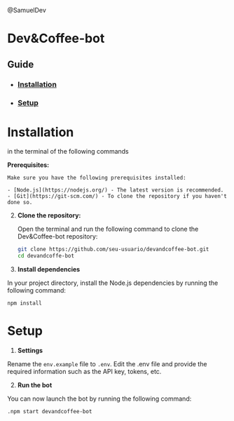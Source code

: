 @SamuelDev

# Dev&Coffee-bot

## Guide

* ### [Installation](#installation)
* ### [Setup](#setup)
  
# Installation

in the terminal of the following commands

**Prerequisites:**

    Make sure you have the following prerequisites installed:

    - [Node.js](https://nodejs.org/) - The latest version is recommended.
    - [Git](https://git-scm.com/) - To clone the repository if you haven't done so.

2. **Clone the repository:**

    Open the terminal and run the following command to clone the Dev&Coffee-bot repository:

    ```bash
    git clone https://github.com/seu-usuario/devandcoffee-bot.git
    cd devandcoffe-bot

3. **Install dependencies**

In your project directory, install the Node.js dependencies by running the following command:

`npm install`

# Setup

1. **Settings**

Rename the `env.example` file to `.env`.
Edit the .env file and provide the required information such as the API key, tokens, etc.

2. **Run the bot**

You can now launch the bot by running the following command:

`.npm start devandcoffee-bot`
